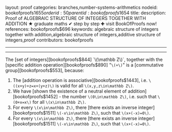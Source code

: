 layout: proof
categories: branches,number-systems-arithmetics
nodeid: bookofproofs$1655
orderid: 50
parentid: bookofproofs$1654
title: 
description:  Proof of ALGEBRAIC STRUCTURE OF INTEGERS TOGETHER WITH ADDITION &#9733; graduate maths &#10004; step by step &#10010; visit BookOfProofs now!
references: bookofproofs$696
keywords: algebraic structure of integers together with addition,algebraic structure of integers,additive structure of integers,proof
contributors: bookofproofs

---


---

The [set of integers][bookofproofs$844] `\(\mathbb Z\)`, together with the [specific addition operation][bookofproofs$890] "`\(+\)`" is a [commutative group][bookofproofs$553], because:

1. The [addition operation is associative][bookofproofs$1443], i.e. `\((x+y)+z=x+(y+z)\)` is valid for all `\(x,y,z\in\mathbb Z\)`.
1. We have [shown the existence of a neutral element of addition][bookofproofs$1452] - the number `\(0\in\mathbb Z\)`, i.e. such that `\(0+x=x\)` for all `\(x\in\mathbb Z\)`.
1. For every `\(x\in\mathbb Z\)`, there [there exists an inverse integer][bookofproofs$1511] `\(-x\in\mathbb Z\)`, such that `\(x+(-x)=0\)`.
1. For every `\(x\in\mathbb Z\)`, there [there exists an inverse integer][bookofproofs$1511] `\(-x\in\mathbb Z\)`, such that `\(x+(-x)=0\)`.

